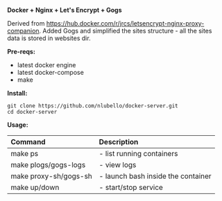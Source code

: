 
**Docker + Nginx + Let's Encrypt + Gogs**

 Derived from https://hub.docker.com/r/jrcs/letsencrypt-nginx-proxy-companion. Added Gogs and simplified
the sites structure - all the sites data is stored in websites dir.

**Pre-reqs:**

- latest docker engine
- latest docker-compose
- make

**Install:**

```
git clone https://github.com/nlubello/docker-server.git
cd docker-server
```

**Usage:**

|Command|Description|
|:-|:-|
| make ps |- list running containers |
| make plogs/gogs-logs |- view logs  |
| make proxy-sh/gogs-sh |- launch bash inside the container |
| make up/down |- start/stop service |
